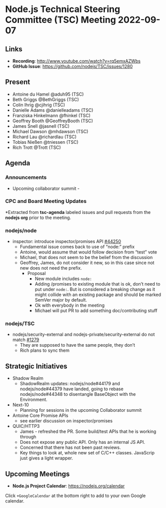 # Node.js Technical Steering Committee (TSC) Meeting 2022-09-07

## Links

* **Recording**:  <http://www.youtube.com/watch?v=rq5emxAZWbs>
* **GitHub Issue**: <https://github.com/nodejs/TSC/issues/1280>

## Present

* Antoine du Hamel @aduh95 (TSC)
* Beth Griggs @BethGriggs (TSC)
* Colin Ihrig @cjihrig (TSC)
* Danielle Adams @danielleadams (TSC)
* Franziska Hinkelmann @fhinkel (TSC)
* Geoffrey Booth @GeoffreyBooth (TSC)
* James Snell @jasnell (TSC)
* Michael Dawson @mhdawson (TSC)
* Richard Lau @richardlau (TSC)
* Tobias Nießen @tniessen (TSC)
* Rich Trott @Trott (TSC)

## Agenda

### Announcements

* Upcoming collaborator summit -

### CPC and Board Meeting Updates

*Extracted from **tsc-agenda** labeled issues and pull requests from the **nodejs org** prior to the meeting.

### nodejs/node

* inspector: introduce inspector/promises API [#44250](https://github.com/nodejs/node/pull/44250)
  * Fundamental issue comes back to use of “node:” prefix
  * Antoine, would assume that would follow decision from “test” vote
  * Michael, that does not seem to be the belief from the discussion
  * Geoffrey, James, do not consider it new, so in this case since not new does not need the prefix.
    * Proposal
      * New module includes `node:`
      * Adding /promises to existing module that is ok, don’t need to put under `node:`. But is
        considered a breaking change as it might collide with an existing package and should
        be marked SemVer major by default.
      * Ok with everybody in the meeting
      * Michael will put PR to add something doc/contributing stuff

### nodejs/TSC

* nodejs/security-external and nodejs-private/security-external do not match [#1279](https://github.com/nodejs/TSC/issues/1279)
  * They are supposed to have the same people, they don’t
  * Rich plans to sync them

## Strategic Initiatives

* Shadow Realm
  * ShadowRealm updates: nodejs/node#44179 and nodejs/node#44379 have landed, going to rebase nodejs/node#44348 to disentangle BaseObject with the Environment.
* Next-10
  * Planning for sessions in the upcoming Collaborator summit
* Antoine Core Promise APIs
  * see earlier discussion on inspector/promises
* QUIC/HTTP3
  * James - refreshed the PR. Some build/test APIs that he is working through
  * Does not expose any public API. Only has an internal JS API.
  * Concerned that there has not been past reviews.
  * Key things to look at, whole new set of C/C++ classes. JavaScrip just gives a light
    wrapper.

## Upcoming Meetings

* **Node.js Project Calendar**: <https://nodejs.org/calendar>

Click `+GoogleCalendar` at the bottom right to add to your own Google calendar.
